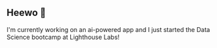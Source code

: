 ## Heewo 👋

I'm currently working on an ai-powered app and I just started the Data Science bootcamp at Lighthouse Labs!
